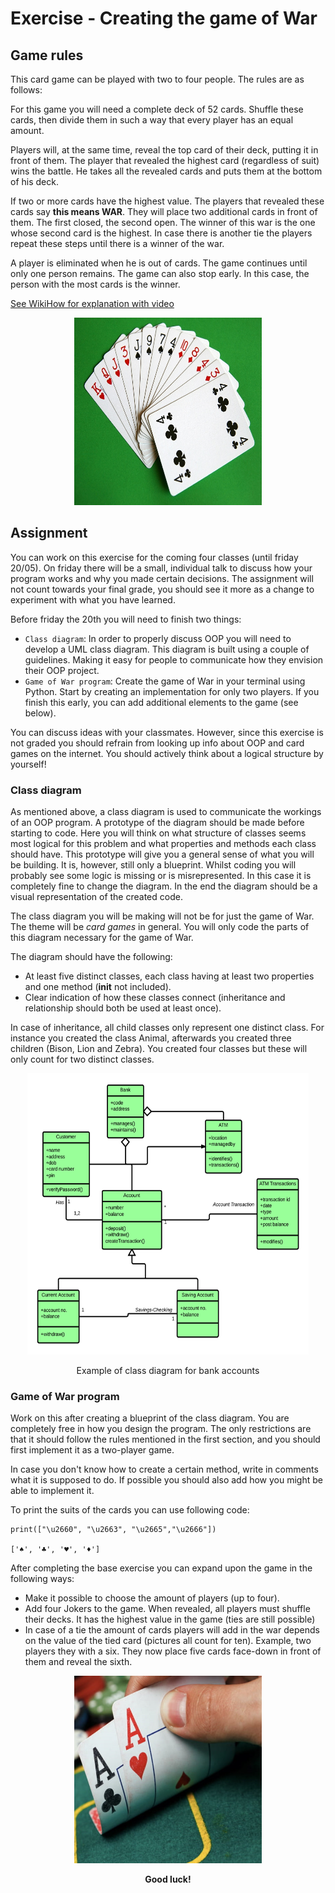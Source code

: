 # Exercise - Creating the game of War

## Game rules
This card game can be played with two to four people. The rules are as follows:

For this game you will need a complete deck of 52 cards. Shuffle these cards, then divide them in such a way that every player has an equal amount. 

Players will, at the same time, reveal the top card of their deck, putting it in front of them. The player that revealed the highest card (regardless of suit) wins the battle. He takes all the revealed cards and puts them at the bottom of his deck. 

If two or more cards have the highest value. The players that revealed these cards say **this means WAR**. They will place two additional cards in front of them. The first closed, the second open. The winner of this war is the one whose second card is the highest. In case there is another tie the players repeat these steps until there is a winner of the war.

A player is eliminated when he is out of cards. The game continues until only one person remains. The game can also stop early. In this case, the person with the most cards is the winner.

[See WikiHow for explanation with video](https://nl.wikihow.com/Het-kaartspel-oorlogje-spelen)

<p align="center">
  <img src="Images/playing_cards.jpg" width="300" height="300"/>
</p>

## Assignment
You can work on this exercise for the coming four classes (until friday 20/05). On friday there will be a small, individual talk to discuss how your program works and why you made certain decisions. The assignment will not count towards your final grade, you should see it more as a change to experiment with what you have learned.

Before friday the 20th you will need to finish two things:
* `Class diagram`: In order to properly discuss OOP you will need to develop a UML class diagram. This diagram is built using a couple of guidelines. Making it easy for people to communicate how they envision their OOP project.
* `Game of War program`: Create the game of War in your terminal using Python. Start by creating an implementation for only two players. If you finish this early, you can add additional elements to the game (see below).

You can discuss ideas with your classmates. However, since this exercise is not graded you should refrain from looking up info about OOP and card games on the internet. You should actively think about a logical structure by yourself!

### Class diagram
As mentioned above, a class diagram is used to communicate the workings of an OOP program. A prototype of the diagram should be made before starting to code. Here you will think on what structure of classes seems most logical for this problem and what properties and methods each class should have. This prototype will give you a general sense of what you will be building. It is, however, still only a blueprint. Whilst coding you will probably see some logic is missing or is misrepresented. In this case it is completely fine to change the diagram. In the end the diagram should be a visual representation of the created code.

The class diagram you will be making will not be for just the game of War. The theme will be *card games* in general. You will only code the parts of this diagram necessary for the game of War. 

The diagram should have the following:
* At least five distinct classes, each class having at least two properties and one method (__init__ not included).
* Clear indication of how these classes connect (inheritance and relationship should both be used at least once).

In case of inheritance, all child classes only represent one distinct class. For instance you created the class Animal, afterwards you created three children (Bison, Lion and Zebra). You created four classes but these will only count for two distinct classes.

<p align="center">
  <img src="Images/example_class_diagram.png" width="450" height="450"/>
  <p align="center">Example of class diagram for bank accounts</p>
</p>

### Game of War program
Work on this after creating a blueprint of the class diagram. You are completely free in how you design the program. The only restrictions are that it should follow the rules mentioned in the first section, and you should first implement it as a two-player game.

In case you don't know how to create a certain method, write in comments what it is supposed to do. If possible you should also add how you might be able to implement it.

To print the suits of the cards you can use following code:
```
print(["\u2660", "\u2663", "\u2665","\u2666"])

['♠', '♣', '♥', '♦']
```

After completing the base exercise you can expand upon the game in the following ways:
* Make it possible to choose the amount of players (up to four).
* Add four Jokers to the game. When revealed, all players must shuffle their decks. It has the highest value in the game (ties are still possible)
* In case of a tie the amount of cards players will add in the war depends on the value of the tied card (pictures all count for ten). Example, two players they with a six. They now place five cards face-down in front of them and reveal the sixth.

<p align="center">
  <img src="Images/good_luck.jpg" width="300" height="300"/>
  <p align="center"> <strong> Good luck! </strong> </p>
</p>


